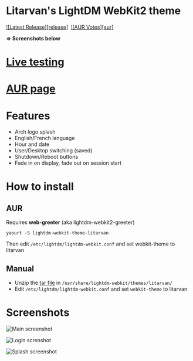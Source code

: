 # Litarvan's LightDM WebKit2 theme
[![Latest Release][release]](https://github.com/Litarvan/lightdm-webkit-theme-litarvan/releases) &nbsp;[![AUR Votes][aur]](https://aur.archlinux.org/packages/lightdm-webkit-theme-litarvan)

**=> Screenshots below**

# [Live testing](https://litarvan.github.io/lightdm-webkit-theme-litarvan/)

# [AUR page](https://aur.archlinux.org/packages/lightdm-webkit-theme-litarvan)

# Features

 - Arch logo splash
 - English/French language
 - Hour and date
 - User/Desktop switching (saved)
 - Shutdown/Reboot buttons
 - Fade in on display, fade out on session start

# How to install

## AUR

Requires **web-greeter** (aka lightdm-webkit2-greeter)

```
yaourt -S lightdm-webkit-theme-litarvan
```

Then edit `/etc/lightdm/lightdm-webkit.conf` and set webkit-theme to litarvan

## Manual

* Unzip the [tar file](https://github.com/Litarvan/lightdm-webkit-theme-litarvan/releases) in `/usr/share/lightdm-webkit/themes/litarvan/`
* Edit `/etc/lightdm/lightdm-webkit.conf` and set `webkit-theme` to litarvan

# Screenshots

![Main screenshot](https://i.gyazo.com/a3d80875d710e63a786eb356822093ef.png)

![Login screnshot](https://i.gyazo.com/7a282eb525fe973c673b088a2f7e2db8.png)

![Splash screenshot](https://i.gyazo.com/70686f52d6caa3155d8c6332e14cb19a.png)
